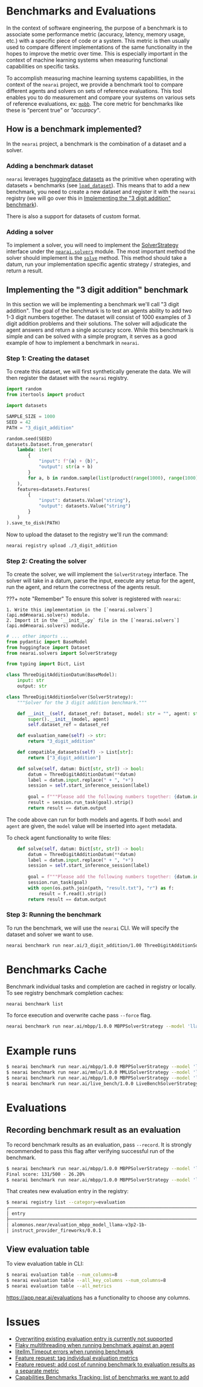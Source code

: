 # Benchmarks and Evaluations

In the context of software engineering, the purpose of a benchmark is to associate some performance metric (accuracy, latency, memory usage, etc.) with a specific piece of code or a system. This metric is then usually used to compare different implementations of the same functionality in the hopes to improve the metric over time. This is especially important in the context of machine learning systems when measuring functional capabilities on specific tasks.

To accomplish measuring machine learning systems capabilities, in the context of the `nearai` project, we provide a benchmark tool to compare different agents and solvers on sets of reference evaluations. This tool enables you to do measurement and compare your systems on various sets of reference evaluations, ex: [`mpbb`](https://paperswithcode.com/dataset/mbpp). The core metric for benchmarks like these is "percent true" or *"accuracy"*.

## How is a benchmark implemented?

In the `nearai` project, a benchmark is the combination of a dataset and a solver.

### Adding a benchmark dataset

`nearai` leverages [huggingface datasets](https://huggingface.co/docs/datasets/en/index) as the primitive when operating with datasets + benchmarks (see [`load_dataset`](api.md#nearai.dataset.load_dataset)). This means that to add a new benchmark, you need to create a new dataset and register it with the `nearai` registry (we will go over this in [Implementing the "3 digit addition" benchmark](#implementing-the-3-digit-addition-benchmark)).

There is also a support for datasets of custom format.

### Adding a solver

To implement a solver, you will need to implement the [SolverStrategy](api.md#nearai.solvers.SolverStrategy) interface under the [`nearai.solvers`](api.md#nearai.solvers) module. The most important method the solver should implement is the [`solve`](api.md#nearai.solvers.SolverStrategy.solve) method. This method should take a datum, run your implementation specific agentic strategy / strategies, and return a result.

## Implementing the "3 digit addition" benchmark

In this section we will be implementing a benchmark we'll call "3 digit addition". The goal of the benchmark is to test an agents ability to add two 1-3 digit numbers together. The dataset will consist of 1000 examples of 3 digit addition problems and their solutions. The solver will adjudicate the agent answers and return a single accuracy score. While this benchmark is simple and can be solved with a simple program, it serves as a good example of how to implement a benchmark in `nearai`.

### Step 1: Creating the dataset

To create this dataset, we will first synthetically generate the data. We will then register the dataset with the `nearai` registry.

```python
import random
from itertools import product

import datasets

SAMPLE_SIZE = 1000
SEED = 42
PATH = "3_digit_addition"

random.seed(SEED)
datasets.Dataset.from_generator(
    lambda: iter(
        {
            "input": f"{a} + {b}",
            "output": str(a + b)
        }
        for a, b in random.sample(list(product(range(1000), range(1000))), SAMPLE_SIZE)
    ),
    features=datasets.Features(
        {
            "input": datasets.Value("string"),
            "output": datasets.Value("string")
        }
    )
).save_to_disk(PATH)
```

Now to upload the dataset to the registry we'll run the command:

```bash
nearai registry upload ./3_digit_addition
```

### Step 2: Creating the solver

To create the solver, we will implement the `SolverStrategy` interface. The solver will take in a datum, parse the input, execute any setup for the agent, run the agent, and return the correctness of the agents result.

???+ note "Remember"
    To ensure this solver is registered with `nearai`:
    
    1. Write this implementation in the [`nearai.solvers`](api.md#nearai.solvers) module.
    2. Import it in the `__init__.py` file in the [`nearai.solvers`](api.md#nearai.solvers) module.

```python
# ... other imports ...
from pydantic import BaseModel
from huggingface import Dataset
from nearai.solvers import SolverStrategy

from typing import Dict, List

class ThreeDigitAdditionDatum(BaseModel):
    input: str
    output: str

class ThreeDigitAdditionSolver(SolverStrategy):
    """Solver for the 3 digit addition benchmark."""

    def __init__(self, dataset_ref: Dataset, model: str = "", agent: str = ""):
        super().__init__(model, agent)
        self.dataset_ref = dataset_ref

    def evaluation_name(self) -> str:
        return "3_digit_addition"

    def compatible_datasets(self) -> List[str]:
        return ["3_digit_addition"]

    def solve(self, datum: Dict[str, str]) -> bool:
        datum = ThreeDigitAdditionDatum(**datum)
        label = datum.input.replace(" + ", "+")
        session = self.start_inference_session(label)
        
        goal = f"""Please add the following numbers together: {datum.input}\n\nOutput the result only."""
        result = session.run_task(goal).strip()
        return result == datum.output
```

The code above can run for both models and agents. If both `model` and `agent` are given, the `model` value will be inserted into `agent` metadata.

To check agent functionality to write files:
```python
    def solve(self, datum: Dict[str, str]) -> bool:
        datum = ThreeDigitAdditionDatum(**datum)
        label = datum.input.replace(" + ", "+")
        session = self.start_inference_session(label)
        
        goal = f"""Please add the following numbers together: {datum.input}\n\nOutput the result in a file called 'result.txt'."""
        session.run_task(goal)
        with open(os.path.join(path, "result.txt"), "r") as f:
            result = f.read().strip()
        return result == datum.output
```

### Step 3: Running the benchmark

To run the benchmark, we will use the `nearai` CLI. We will specify the dataset and solver we want to use.

```bash
nearai benchmark run near.ai/3_digit_addition/1.00 ThreeDigitAdditionSolver --agent <my_agent>
```

# Benchmarks Cache

Benchmark individual tasks and completion are cached in registry or locally. To see registry benchmark completion caches:

```bash
nearai benchmark list
```

To force execution and overwrite cache pass `--force` flag.

```bash
nearai benchmark run near.ai/mbpp/1.0.0 MBPPSolverStrategy --model 'llama-3p2-1b-instruct' --subset test --force
```

# Example runs
```bash
$ nearai benchmark run near.ai/mbpp/1.0.0 MBPPSolverStrategy --model 'llama-3p2-1b-instruct' --subset test
$ nearai benchmark run near.ai/mmlu/1.0.0 MMLUSolverStrategy --model 'llama-v3p1-405b-instruct' --subset test
$ nearai benchmark run near.ai/mbpp/1.0.0 MBPPSolverStrategy --model 'llama-v3p1-405b-instruct' --agent 'near.ai/pm-agent/1.0.0' --subset test --max_concurrent 1
$ nearai benchmark run near.ai/live_bench/1.0.0 LiveBenchSolverStrategy --model 'llama-v3p1-405b-instruct' --agent 'near.ai/pm-agent/1.0.0'
```

# Evaluations
## Recording benchmark result as an evaluation

To record benchmark results as an evaluation, pass `--record`. It is strongly recommended to pass this flag after verifying successful run of the benchmark.

```bash
$ nearai benchmark run near.ai/mbpp/1.0.0 MBPPSolverStrategy --model 'llama-3p2-1b-instruct' --subset test
Final score: 131/500 - 26.20%
$ nearai benchmark run near.ai/mbpp/1.0.0 MBPPSolverStrategy --model 'llama-3p2-1b-instruct' --subset test --record
```

That creates new evaluation entry in the registry:
```bash
$ nearai registry list --category=evaluation
┌────────────────────────────────────────────────────────────────────────┬────────────┬───────────────┬────────┐
│ entry                                                                  │ category   │ description   │ tags   │
├────────────────────────────────────────────────────────────────────────┼────────────┼───────────────┼────────┤
│ alomonos.near/evaluation_mbpp_model_llama-v3p2-1b-                     │ evaluation │               │        │
│ instruct_provider_fireworks/0.0.1                                      │            │               │        │
```

## View evaluation table

To view evaluation table in CLI:
```bash
$ nearai evaluation table --num_columns=8
$ nearai evaluation table --all_key_columns --num_columns=8
$ nearai evaluation table --all_metrics
```

https://app.near.ai/evaluations has a functionality to choose any columns.

# Issues

- [Overwriting existing evaluation entry is currently not supported](https://github.com/nearai/nearai/issues/273)
- [Flaky multithreading when running benchmark against an agent](https://github.com/nearai/nearai/issues/368)
- [litellm.Timeout errors when running benchmark](https://github.com/nearai/nearai/issues/367)
- [Feature request: tag individual evaluation metrics](https://github.com/nearai/nearai/issues/242)
- [Feature request: add cost of running benchmark to evaluation results as a separate metric](https://github.com/nearai/nearai/issues/74)
- [Capabilities Benchmarks Tracking: list of benchmarks we want to add](https://github.com/nearai/nearai/issues/57)

